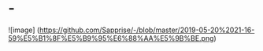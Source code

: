 # -
![image]
(https://github.com/Sapprise/-/blob/master/2019-05-20%2021-16-59%E5%B1%8F%E5%B9%95%E6%88%AA%E5%9B%BE.png)

